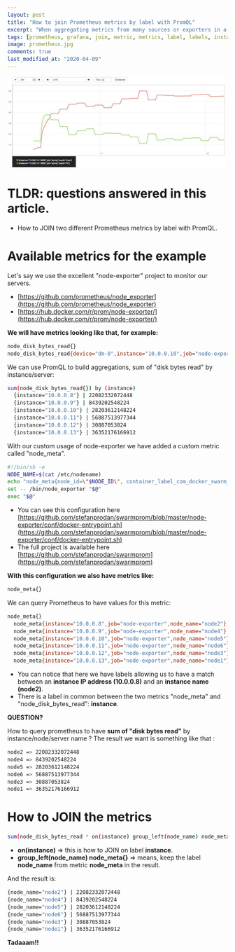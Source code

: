 ```yaml
---
layout: post
title: "How to join Prometheus metrics by label with PromQL"
excerpt: "When aggregating metrics from many sources or exporters in a Prometheus database, we often need to JOIN metrics on labels."
tags: [prometheus, grafana, join, metric, metrics, label, labels, instance, promQL, database, exporter, node exporter]
image: prometheus.jpg
comments: true
last_modified_at: "2020-04-09"
---
```


![Prometheus](/images/posts/prometheus.jpg)

# TLDR: questions answered in this article.

* How to JOIN two different Prometheus metrics by label with PromQL.

# Available metrics for the example

Let's say we use the excellent "node-exporter" project to monitor our servers.

* [https://github.com/prometheus/node_exporter](https://github.com/prometheus/node_exporter)
* [https://hub.docker.com/r/prom/node-exporter/](https://hub.docker.com/r/prom/node-exporter/)

**We will have metrics looking like that, for example:**

```bash
node_disk_bytes_read{}
node_disk_bytes_read{device="dm-0",instance="10.0.0.10",job="node-exporter"} | 43161334784
```

We can use PromQL to build aggregations, sum of "disk bytes read" by instance/server:

```bash
sum(node_disk_bytes_read{}) by (instance)
  {instance="10.0.0.8"} | 22082332072448
  {instance="10.0.0.9"} | 8439202548224
  {instance="10.0.0.10"} | 28203612148224
  {instance="10.0.0.11"} | 56887513977344
  {instance="10.0.0.12"} | 30887053824
  {instance="10.0.0.13"} | 36352176166912
```

With our custom usage of node-exporter we have added a custom metric called "node_meta".

```bash
#!/bin/sh -e
NODE_NAME=$(cat /etc/nodename)
echo "node_meta{node_id=\"$NODE_ID\", container_label_com_docker_swarm_node_id=\"$NODE_ID\", node_name=\"$NODE_NAME\"} 1" > /etc/node-exporter/node-meta.prom
set -- /bin/node_exporter "$@"
exec "$@"
```

* You can see this configuration here [https://github.com/stefanprodan/swarmprom/blob/master/node-exporter/conf/docker-entrypoint.sh](https://github.com/stefanprodan/swarmprom/blob/master/node-exporter/conf/docker-entrypoint.sh)
* The full project is available here [https://github.com/stefanprodan/swarmprom](https://github.com/stefanprodan/swarmprom)

**With this configuration we also have metrics like:**

```bash
node_meta{}
```

We can query Prometheus to have values for this metric:

```bash
node_meta{}
  node_meta{instance="10.0.0.8",job="node-exporter",node_name="node2"} | 1
  node_meta{instance="10.0.0.9",job="node-exporter",node_name="node4"} | 1
  node_meta{instance="10.0.0.10",job="node-exporter",node_name="node5"} | 1
  node_meta{instance="10.0.0.11",job="node-exporter",node_name="node6"} | 1
  node_meta{instance="10.0.0.12",job="node-exporter",node_name="node3"} | 1
  node_meta{instance="10.0.0.13",job="node-exporter",node_name="node1"} | 1
```

* You can notice that here we have labels allowing us to have a match between an **instance IP address (10.0.0.8)** and an **instance name (node2)**.
* There is a label in common between the two metrics "node_meta" and "node_disk_bytes_read": **instance**.

**QUESTION?**

How to query prometheus to have **sum of "disk bytes read"** by instance/node/server name ? The result we want is something like that :

```bash
node2 => 22082332072448
node4 => 8439202548224
node5 => 28203612148224
node6 => 56887513977344
node3 => 30887053824
node1 => 36352176166912
```

# How to JOIN the metrics

```bash
sum(node_disk_bytes_read * on(instance) group_left(node_name) node_meta{}) by (node_name)
```

* **on(instance)** => this is how to JOIN on label **instance**.
* **group_left(node_name) node_meta{}** => means, keep the label **node_name** from metric **node_meta** in the result.

And the result is:

```bash
{node_name="node2"} | 22082332072448
{node_name="node4"} | 8439202548224
{node_name="node5"} | 28203612148224
{node_name="node6"} | 56887513977344
{node_name="node3"} | 30887053824
{node_name="node1"} | 36352176166912
```

**Tadaaam!!**